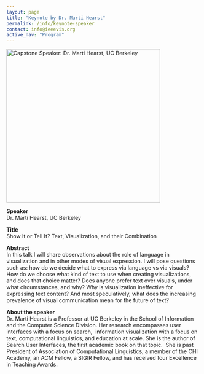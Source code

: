```yaml
---
layout: page
title: "Keynote by Dr. Marti Hearst"
permalink: /info/keynote-speaker
contact: info@ieeevis.org
active_nav: "Program"
---
```


<img src="/year/2022/assets/carousel/marti_hearst.jpg"
alt="Capstone Speaker: Dr. Marti Hearst, UC Berkeley" 
style="height:400px"
/>
<br/>

<p><b>Speaker</b> <br/>Dr. Marti Hearst, UC Berkeley</p>

<p><b>Title</b> <br/>Show It or Tell It? Text, Visualization, and their Combination </p>

<p><b>Abstract</b> <br/>
In this talk I will share observations about the role of language in visualization and in other modes of visual expression.  I will pose questions such as: how do we decide what to express via language vs via visuals?   How do we choose what kind of text to use when
creating visualizations, and does that choice matter?  Does anyone prefer text over visuals, under what circumstances, and why?  Why is visualization ineffective for expressing text content?  And most speculatively, what does the increasing prevalence of visual
communication mean for the future of text?
</p>

<p><b>About the speaker</b><br/>Dr. Marti Hearst is a Professor at UC Berkeley in the School of Information and the Computer Science Division. Her research encompasses user interfaces with a focus on search,  information visualization with a focus on text, computational linguistics, and education at scale. She is the author of Search User Interfaces, the first academic book on that topic.  She is past President of Association of Computational Linguistics, a member of the CHI Academy, an ACM Fellow, a SIGIR Fellow, and has received four Excellence in Teaching Awards.

